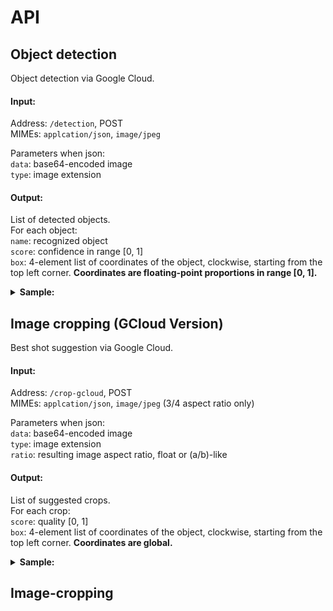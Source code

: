 # API

## Object detection
Object detection via Google Cloud.

#### Input:
Address: `/detection`, POST \
MIMEs: `applcation/json`, `image/jpeg`

Parameters when json: \
`data`: base64-encoded image \
`type`: image extension

#### Output:
List of detected objects. \
For each object: \
`name`: recognized object \
`score`: confidence in range [0, 1] \
`box`: 4-element list of coordinates of the object, clockwise, starting from the top left corner. <b> Coordinates are floating-point proportions in range [0, 1]. </b> 


<details>
  <summary> <b>Sample: </b> </summary> 

  Request JSON:
  ```json
  {
      "data": "/9j/4AAQSkZJRgABAQAAAQABAAD/2wCEAAkGBxM...",
      "type": "jpeg"
  }
  ```
  
  Response:
  ```json
  [
      {
          "box": [
              [ 0.5293645262718201, 0.06992649286985397 ],
              [ 0.9699668288230896, 0.06992649286985397 ],
              [ 0.9699668288230896, 0.9906497597694397 ],
              [ 0.5293645262718201, 0.9906497597694397 ]
          ],
          "name": "Cat",
          "score": 0.9038124680519104
      },
      {
          "box": [
              [ 0.06010574474930763, 0 ],
              [ 0.68402498960495, 0 ],
              [ 0.68402498960495, 0.9943057894706726 ],
              [ 0.06010574474930763, 0.9943057894706726 ]
          ],
          "name": "Animal",
          "score": 0.7435145974159241
      }
  ]
  ```
</details>

## Image cropping (GCloud Version)
Best shot suggestion via Google Cloud.

#### Input:
Address: `/crop-gcloud`, POST \
MIMEs: `applcation/json`, `image/jpeg` (3/4 aspect ratio only)

Parameters when json: \
`data`: base64-encoded image \
`type`: image extension \
`ratio`: resulting image aspect ratio, float or (a/b)-like

#### Output:
List of suggested crops. \
For each crop: \
`score`:  quality [0, 1] \
`box`: 4-element list of coordinates of the object, clockwise, starting from the top left corner. <b> Coordinates are global. </b> 

<details>
  <summary> <b>Sample: </b> </summary> 

  Request JSON:
  ```json
  {
      "data": "/9j/4AAQSkZJRgABAQAAAQABAAD/2wCEAAkGBxM...",
      "type": "jpg",
      "aspect_ratio": "3/4"
  }
  ```
  
  Response:
  ```json
  [
      {
          "crop": [
              [ 135, 0 ],
              [ 261, 0 ],
              [ 261, 167 ],
              [ 135, 167 ]
          ],
          "score": 0.45851942896842957
      }
  ]
  ```
</details>



## Image-cropping
